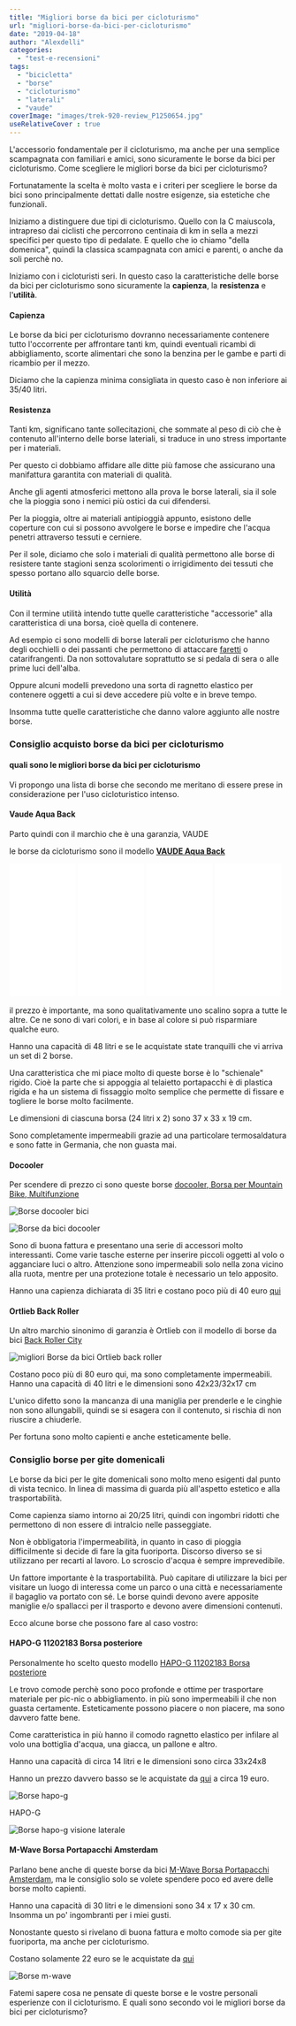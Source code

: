 ```yaml
---
title: "Migliori borse da bici per cicloturismo"
url: "migliori-borse-da-bici-per-cicloturismo"
date: "2019-04-18"
author: "Alexdelli"
categories: 
  - "test-e-recensioni"
tags: 
  - "bicicletta"
  - "borse"
  - "cicloturismo"
  - "laterali"
  - "vaude"
coverImage: "images/trek-920-review_P1250654.jpg"
useRelativeCover : true
---
```


L'accessorio fondamentale per il cicloturismo, ma anche per una semplice scampagnata con familiari e amici, sono sicuramente le borse da bici per cicloturismo. Come scegliere le migliori borse da bici per cicloturismo?

Fortunatamente la scelta è molto vasta e i criteri per scegliere le borse da bici sono principalmente dettati dalle nostre esigenze, sia estetiche che funzionali.

Iniziamo a distinguere due tipi di cicloturismo. Quello con la C maiuscola, intrapreso dai ciclisti che percorrono centinaia di km in sella a mezzi specifici per questo tipo di pedalate. E quello che io chiamo "della domenica", quindi la classica scampagnata con amici e parenti, o anche da soli perchè no.

Iniziamo con i cicloturisti seri. In questo caso la caratteristiche delle borse da bici per cicloturismo sono sicuramente la **capienza**, la **resistenza** e l'**utilità**.

#### **Capienza**

Le borse da bici per cicloturismo dovranno necessariamente contenere tutto l'occorrente per affrontare tanti km, quindi eventuali ricambi di abbigliamento, scorte alimentari che sono la benzina per le gambe e parti di ricambio per il mezzo.

Diciamo che la capienza minima consigliata in questo caso è non inferiore ai 35/40 litri.

#### Resistenza

Tanti km, significano tante sollecitazioni, che sommate al peso di ciò che è contenuto all'interno delle borse lateriali, si traduce in uno stress importante per i materiali.

Per questo ci dobbiamo affidare alle ditte più famose che assicurano una manifattura garantita con materiali di qualità.

Anche gli agenti atmosferici mettono alla prova le borse laterali, sia il sole che la pioggia sono i nemici più ostici da cui difendersi.

Per la pioggia, oltre ai materiali antipioggià appunto, esistono delle coperture con cui si possono avvolgere le borse e impedire che l'acqua penetri attraverso tessuti e cerniere.

Per il sole, diciamo che solo i materiali di qualità permettono alle borse di resistere tante stagioni senza scolorimenti o irrigidimento dei tessuti che spesso portano allo squarcio delle borse.

#### Utilità

Con il termine utilità intendo tutte quelle caratteristiche "accessorie" alla caratteristica di una borsa, cioè quella di contenere.

Ad esempio ci sono modelli di borse laterali per cicloturismo che hanno degli occhielli o dei passanti che permettono di attaccare [faretti](https://alexdelli.it/consiglio-luce-posteriore-led-per-bici-da-corsa/) o catarifrangenti. Da non sottovalutare soprattutto se si pedala di sera o alle prime luci dell'alba.

Oppure alcuni modelli prevedono una sorta di ragnetto elastico per contenere oggetti a cui si deve accedere più volte e in breve tempo.

Insomma tutte quelle caratteristiche che danno valore aggiunto alle nostre borse.

### Consiglio acquisto borse da bici per cicloturismo

#### quali sono le migliori borse da bici per cicloturismo

Vi propongo una lista di borse che secondo me meritano di essere prese in considerazione per l'uso cicloturistico intenso.

#### Vaude Aqua Back

Parto quindi con il marchio che è una garanzia, VAUDE

le borse da cicloturismo sono il modello **[VAUDE Aqua Back](https://amzn.to/2vcfN4S)**

<iframe style="width:120px;height:240px;" marginwidth="0" marginheight="0" scrolling="no" frameborder="0" src="//rcm-eu.amazon-adsystem.com/e/cm?lt1=_blank&amp;bc1=FFFFFF&amp;IS2=1&amp;bg1=FFFFFF&amp;fc1=000000&amp;lc1=0000FF&amp;t=alexdelli04-21&amp;language=it_IT&amp;o=29&amp;p=8&amp;l=as4&amp;m=amazon&amp;f=ifr&amp;ref=as_ss_li_til&amp;asins=B01LYNB1W4&amp;linkId=7267685614647cb1bf0e0da7636bfa0b"></iframe>

 

<iframe style="width:120px;height:240px;" marginwidth="0" marginheight="0" scrolling="no" frameborder="0" src="//rcm-eu.amazon-adsystem.com/e/cm?lt1=_blank&amp;bc1=FFFFFF&amp;IS2=1&amp;bg1=FFFFFF&amp;fc1=000000&amp;lc1=0000FF&amp;t=alexdelli04-21&amp;language=it_IT&amp;o=29&amp;p=8&amp;l=as4&amp;m=amazon&amp;f=ifr&amp;ref=as_ss_li_til&amp;asins=B01M18YFW6&amp;linkId=55f41410bc7468669e234e01abce8046"></iframe>

 

<iframe style="width:120px;height:240px;" marginwidth="0" marginheight="0" scrolling="no" frameborder="0" src="//rcm-eu.amazon-adsystem.com/e/cm?lt1=_blank&amp;bc1=FFFFFF&amp;IS2=1&amp;bg1=FFFFFF&amp;fc1=000000&amp;lc1=0000FF&amp;t=alexdelli04-21&amp;language=it_IT&amp;o=29&amp;p=8&amp;l=as4&amp;m=amazon&amp;f=ifr&amp;ref=as_ss_li_til&amp;asins=B01LYYXT9R&amp;linkId=8a9db1fd8922ad49260c4792416abcf0"></iframe>

 

<iframe style="width:120px;height:240px;" marginwidth="0" marginheight="0" scrolling="no" frameborder="0" src="//rcm-eu.amazon-adsystem.com/e/cm?lt1=_blank&amp;bc1=FFFFFF&amp;IS2=1&amp;bg1=FFFFFF&amp;fc1=000000&amp;lc1=0000FF&amp;t=alexdelli04-21&amp;language=it_IT&amp;o=29&amp;p=8&amp;l=as4&amp;m=amazon&amp;f=ifr&amp;ref=as_ss_li_til&amp;asins=B01LZMF3S2&amp;linkId=d54aa6a8d8b192dbe0be43c303c36d83"></iframe>

il prezzo è importante, ma sono qualitativamente uno scalino sopra a tutte le altre. Ce ne sono di vari colori, e in base al colore si può risparmiare qualche euro.

Hanno una capacità di 48 litri e se le acquistate state tranquilli che vi arriva un set di 2 borse.

Una caratteristica che mi piace molto di queste borse è lo "schienale" rigido. Cioè la parte che si appoggia al telaietto portapacchi è di plastica rigida e ha un sistema di fissaggio molto semplice che permette di fissare e togliere le borse molto facilmente.

Le dimensioni di ciascuna borsa (24 litri x 2) sono 37 x 33 x 19 cm.

Sono completamente impermeabili grazie ad una particolare termosaldatura e sono fatte in Germania, che non guasta mai.

#### Docooler

Per scendere di prezzo ci sono queste borse [docooler, Borsa per Mountain Bike, Multifunzione](https://amzn.to/2Irza2s)

![Borse docooler bici](images/61DdGA-ZToL._SL1000_.jpg)

![Borse da bici docooler](images/61Nn1mqqAdL._SL1000_.jpg)

Sono di buona fattura e presentano una serie di accessori molto interessanti. Come varie tasche esterne per inserire piccoli oggetti al volo o agganciare luci o altro. Attenzione sono impermeabili solo nella zona vicino alla ruota, mentre per una protezione totale è necessario un telo apposito.

Hanno una capienza dichiarata di 35 litri e costano poco più di 40 euro [qui](https://amzn.to/2V9ygh5)

#### Ortlieb Back Roller

Un altro marchio sinonimo di garanzia è Ortlieb con il modello di borse da bici [Back Roller City](https://amzn.to/2UmoR1j)

![migliori Borse da bici Ortlieb back roller](images/81URKPDjO5L._SL1500_.jpg)

Costano poco più di 80 euro qui, ma sono completamente impermeabili. Hanno una capacità di 40 litri e le dimensioni sono 42x23/32x17 cm

L'unico difetto sono la mancanza di una maniglia per prenderle e le cinghie non sono allungabili, quindi se si esagera con il contenuto, si rischia di non riuscire a chiuderle.

Per fortuna sono molto capienti e anche esteticamente belle.

### Consiglio borse per gite domenicali

Le borse da bici per le gite domenicali sono molto meno esigenti dal punto di vista tecnico. In linea di massima di guarda più all'aspetto estetico e alla trasportabilità.

Come capienza siamo intorno ai 20/25 litri, quindi con ingombri ridotti che permettono di non essere di intralcio nelle passeggiate.

Non è obbligatoria l'impermeabilità, in quanto in caso di pioggia difficilmente si decide di fare la gita fuoriporta. Discorso diverso se si utilizzano per recarti al lavoro. Lo scroscio d'acqua è sempre imprevedibile.

Un fattore importante è la trasportabilità. Può capitare di utilizzare la bici per visitare un luogo di interessa come un parco o una città e necessariamente il bagaglio va portato con sé. Le borse quindi devono avere apposite maniglie e/o spallacci per il trasporto e devono avere dimensioni contenuti.

Ecco alcune borse che possono fare al caso vostro:

#### HAPO-G 11202183 Borsa posteriore

Personalmente ho scelto questo modello [HAPO-G 11202183 Borsa posteriore](https://amzn.to/2Dw6Doz)

Le trovo comode perchè sono poco profonde e ottime per trasportare materiale per pic-nic o abbigliamento. in più sono impermeabili il che non guasta certamente. Esteticamente possono piacere o non piacere, ma sono davvero fatte bene.

Come caratteristica in più hanno il comodo ragnetto elastico per infilare al volo una bottiglia d'acqua, una giacca, un pallone e altro.

Hanno una capacità di circa 14 litri e le dimensioni sono circa 33x24x8

Hanno un prezzo davvero basso se le acquistate da [qui](https://amzn.to/2PghCXE) a circa 19 euro.

![Borse hapo-g](images/20190328_204351-1-950x713.jpg)

HAPO-G

![Borse hapo-g visione laterale](images/91csdfSL3pL._SL1500_.jpg)

#### M-Wave Borsa Portapacchi Amsterdam

Parlano bene anche di queste borse da bici [M-Wave Borsa Portapacchi Amsterdam](https://amzn.to/2PhPT8Q), ma le consiglio solo se volete spendere poco ed avere delle borse molto capienti.

Hanno una capacità di 30 litri e le dimensioni sono 34 x 17 x 30 cm. Insomma un po' ingombranti per i miei gusti.

Nonostante questo si rivelano di buona fattura e molto comode sia per gite fuoriporta, ma anche per cicloturismo.

Costano solamente 22 euro se le acquistate da [qui](https://amzn.to/2PhPT8Q)

![Borse m-wave](images/718AIxlGuQL._SL1500_.jpg)

Fatemi sapere cosa ne pensate di queste borse e le vostre personali esperienze con il cicloturismo. E quali sono secondo voi le migliori borse da bici per cicloturismo?
